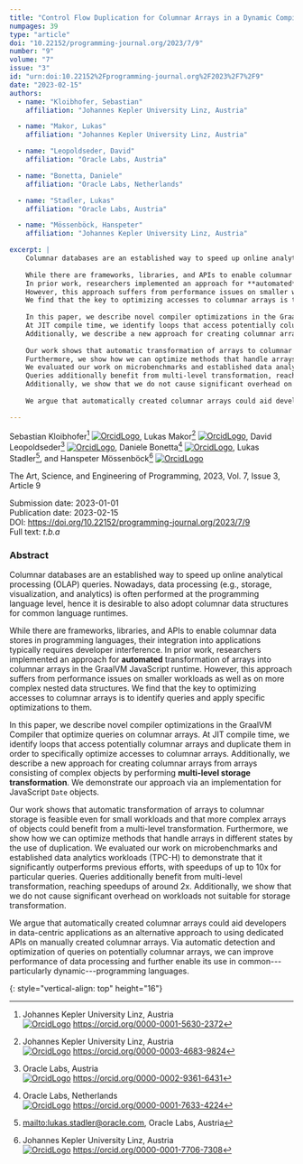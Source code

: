 ```yaml
---
title: "Control Flow Duplication for Columnar Arrays in a Dynamic Compiler"
numpages: 39
type: "article"
doi: "10.22152/programming-journal.org/2023/7/9"
number: "9"
volume: "7"
issue: "3"
id: "urn:doi:10.22152%2Fprogramming-journal.org%2F2023%2F7%2F9"
date: "2023-02-15"
authors: 
  - name: "Kloibhofer, Sebastian"
    affiliation: "Johannes Kepler University Linz, Austria"

  - name: "Makor, Lukas"
    affiliation: "Johannes Kepler University Linz, Austria"

  - name: "Leopoldseder, David"
    affiliation: "Oracle Labs, Austria"

  - name: "Bonetta, Daniele"
    affiliation: "Oracle Labs, Netherlands"

  - name: "Stadler, Lukas"
    affiliation: "Oracle Labs, Austria"

  - name: "Mössenböck, Hanspeter"
    affiliation: "Johannes Kepler University Linz, Austria"

excerpt: |
    Columnar databases are an established way to speed up online analytical processing (OLAP) queries. Nowadays, data processing (e.g., storage, visualization, and analytics) is often performed at the programming language level, hence it is desirable to also adopt columnar data structures for common language runtimes.
    
    While there are frameworks, libraries, and APIs to enable columnar data stores in programming languages, their integration into applications typically requires developer interference.
    In prior work, researchers implemented an approach for **automated** transformation of arrays into columnar arrays in the GraalVM JavaScript runtime.
    However, this approach suffers from performance issues on smaller workloads as well as on more complex nested data structures.
    We find that the key to optimizing accesses to columnar arrays is to identify queries and apply specific optimizations to them.
    
    In this paper, we describe novel compiler optimizations in the GraalVM Compiler that optimize queries on columnar arrays.
    At JIT compile time, we identify loops that access potentially columnar arrays and duplicate them in order to specifically optimize accesses to columnar arrays.
    Additionally, we describe a new approach for creating columnar arrays from arrays consisting of complex objects by performing **multi-level storage transformation**. We demonstrate our approach via an implementation for JavaScript `Date` objects.
    
    Our work shows that automatic transformation of arrays to columnar storage is feasible even for small workloads and that more complex arrays of objects could benefit from a multi-level transformation.
    Furthermore, we show how we can optimize methods that handle arrays in different states by the use of duplication.
    We evaluated our work on microbenchmarks and established data analytics workloads (TPC-H) to demonstrate that it significantly outperforms previous efforts, with speedups of up to 10x for particular queries.
    Queries additionally benefit from multi-level transformation, reaching speedups of around 2x.
    Additionally, we show that we do not cause significant overhead on workloads not suitable for storage transformation.
    
    We argue that automatically created columnar arrays could aid developers in data-centric applications as an alternative approach to using dedicated APIs on manually created columnar arrays. Via automatic detection and optimization of queries on potentially columnar arrays, we can improve performance of data processing and further enable its use in common---particularly dynamic---programming languages.

---
```

Sebastian Kloibhofer[^1] [![OrcidLogo]](https://orcid.org/0000-0001-5630-2372), Lukas Makor[^2] [![OrcidLogo]](https://orcid.org/0000-0003-4683-9824), David Leopoldseder[^3] [![OrcidLogo]](https://orcid.org/0000-0002-9361-6431), Daniele Bonetta[^4] [![OrcidLogo]](https://orcid.org/0000-0001-7633-4224), Lukas Stadler[^5], and Hanspeter Mössenböck[^6] [![OrcidLogo]](https://orcid.org/0000-0001-7706-7308)

The Art, Science, and Engineering of Programming, 2023, Vol. 7, Issue 3, Article 9

Submission date: 2023-01-01  
Publication date: 2023-02-15  
DOI: <https://doi.org/10.22152/programming-journal.org/2023/7/9>  
Full text: *t.b.a*  


### Abstract

Columnar databases are an established way to speed up online analytical processing (OLAP) queries. Nowadays, data processing (e.g., storage, visualization, and analytics) is often performed at the programming language level, hence it is desirable to also adopt columnar data structures for common language runtimes.

While there are frameworks, libraries, and APIs to enable columnar data stores in programming languages, their integration into applications typically requires developer interference.
In prior work, researchers implemented an approach for **automated** transformation of arrays into columnar arrays in the GraalVM JavaScript runtime.
However, this approach suffers from performance issues on smaller workloads as well as on more complex nested data structures.
We find that the key to optimizing accesses to columnar arrays is to identify queries and apply specific optimizations to them.

In this paper, we describe novel compiler optimizations in the GraalVM Compiler that optimize queries on columnar arrays.
At JIT compile time, we identify loops that access potentially columnar arrays and duplicate them in order to specifically optimize accesses to columnar arrays.
Additionally, we describe a new approach for creating columnar arrays from arrays consisting of complex objects by performing **multi-level storage transformation**. We demonstrate our approach via an implementation for JavaScript `Date` objects.

Our work shows that automatic transformation of arrays to columnar storage is feasible even for small workloads and that more complex arrays of objects could benefit from a multi-level transformation.
Furthermore, we show how we can optimize methods that handle arrays in different states by the use of duplication.
We evaluated our work on microbenchmarks and established data analytics workloads (TPC-H) to demonstrate that it significantly outperforms previous efforts, with speedups of up to 10x for particular queries.
Queries additionally benefit from multi-level transformation, reaching speedups of around 2x.
Additionally, we show that we do not cause significant overhead on workloads not suitable for storage transformation.

We argue that automatically created columnar arrays could aid developers in data-centric applications as an alternative approach to using dedicated APIs on manually created columnar arrays. Via automatic detection and optimization of queries on potentially columnar arrays, we can improve performance of data processing and further enable its use in common---particularly dynamic---programming languages.


[^1]: Johannes Kepler University Linz, Austria  
    [![OrcidLogo]](https://orcid.org/0000-0001-5630-2372) <https://orcid.org/0000-0001-5630-2372>

[^2]: Johannes Kepler University Linz, Austria  
    [![OrcidLogo]](https://orcid.org/0000-0003-4683-9824) <https://orcid.org/0000-0003-4683-9824>

[^3]: Oracle Labs, Austria  
    [![OrcidLogo]](https://orcid.org/0000-0002-9361-6431) <https://orcid.org/0000-0002-9361-6431>

[^4]: Oracle Labs, Netherlands  
    [![OrcidLogo]](https://orcid.org/0000-0001-7633-4224) <https://orcid.org/0000-0001-7633-4224>

[^5]: <mailto:lukas.stadler@oracle.com>, Oracle Labs, Austria

[^6]: Johannes Kepler University Linz, Austria  
    [![OrcidLogo]](https://orcid.org/0000-0001-7706-7308) <https://orcid.org/0000-0001-7706-7308>


[OrcidLogo]: /assets/images/orcid.svg "Orcid Logo"
{: style="vertical-align: top" height="16"}
